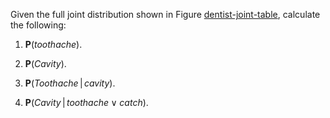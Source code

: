 

Given the full joint distribution shown in
Figure <a href="#">dentist-joint-table</a>, calculate the following:<br>

1.  $\textbf{P}({toothache})$.<br>

2.  $\textbf{P}({Cavity})$.<br>

3.  $\textbf{P}({Toothache}{{\,|\,}}{cavity})$.<br>

4.  $\textbf{P}({Cavity}{{\,|\,}}{toothache}\lor {catch})$.
